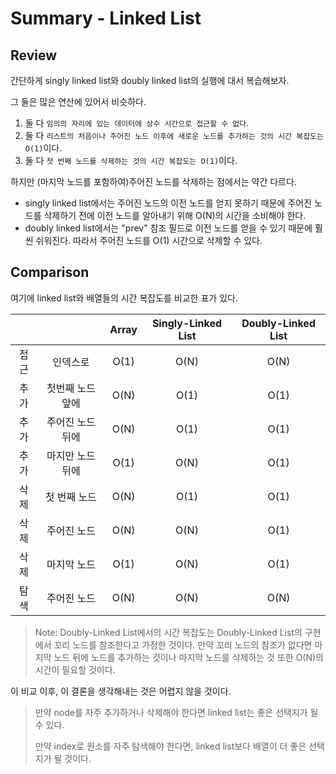 # Summary - Linked List

## Review

간단하게 singly linked list와 doubly linked list의 실행에 대서 복습해보자.

그 둘은 많은 연산에 있어서 비슷하다.

1. 둘 다 `임의의 자리에 있는 데이터에 상수 시간으로 접근할 수 없다`.
2. 둘 다 `리스트의 처음이나 주어진 노드 이후에 새로운 노드를 추가하는 것의 시간 복잡도는 O(1)`이다.
3. 둘 다 `첫 번째 노드를 삭제하는 것의 시간 복잡도는 O(1)`이다.

하지만 (마지막 노드를 포함하여)주어진 노드를 삭제하는 점에서는 약간 다르다.

* singly linked list에서는 주어진 노드의 이전 노드를 얻지 못하기 때문에 주어진 노드를 삭제하기 전에 이전 노드를 알아내기 위해 O(N)의 시간을 소비해야 한다.
* doubly linked list에서는 "prev" 참조 필드로 이전 노드를 얻을 수 있기 때문에 훨씬 쉬워진다. 따라서 주어진 노드를 O(1) 시간으로 삭제할 수 있다.

## Comparison

여기에 linked list와 배열들의 시간 복잡도를 비교한 표가 있다.

|    |           | Array | Singly-Linked List | Doubly-Linked List |
|:--:|:---------:|:-----:|:------------------:|:------------------:|
| 접근 |   인덱스로    | O(1)  |        O(N)        |        O(N)        |
| 추가 | 첫번째 노드 앞에 | O(N)  |        O(1)        |        O(1)        |
| 추가 | 주어진 노드 뒤에 | O(N)  |        O(1)        |        O(1)        |
| 추가 | 마지만 노드 뒤에 | O(1)  |        O(N)        |        O(1)        |
| 삭제 |  첫 번째 노드  | O(N)  |        O(1)        |        O(1)        |
| 삭제 |  주어진 노드   | O(N)  |        O(N)        |        O(1)        |
| 삭제 |  마지막 노드   | O(1)  |        O(N)        |        O(1)        |
| 탐색 |  주어진 노드   | O(N)  |        O(N)        |        O(N)        |

> Note: Doubly-Linked List에서의 시간 복잡도는 Doubly-Linked List의 구현에서 꼬리 노드를 참조한다고 가정한 것이다. 만약 꼬리 노드의 참조가 없다면 마지막 노드 뒤에 노드를
> 추가하는 것이나 마지막 노드를 삭제하는 것 또한 O(N)의 시간이 필요할 것이다.

이 비교 이후, 이 결론을 생각해내는 것은 어렵지 않을 것이다.

> 만약 node를 자주 추가하거나 삭제해야 한다면 linked list는 좋은 선택지가 될 수 있다.
>
> 만약 index로 원소를 자주 탐색해야 한다면, linked list보다 배열이 더 좋은 선택지가 될 것이다.

